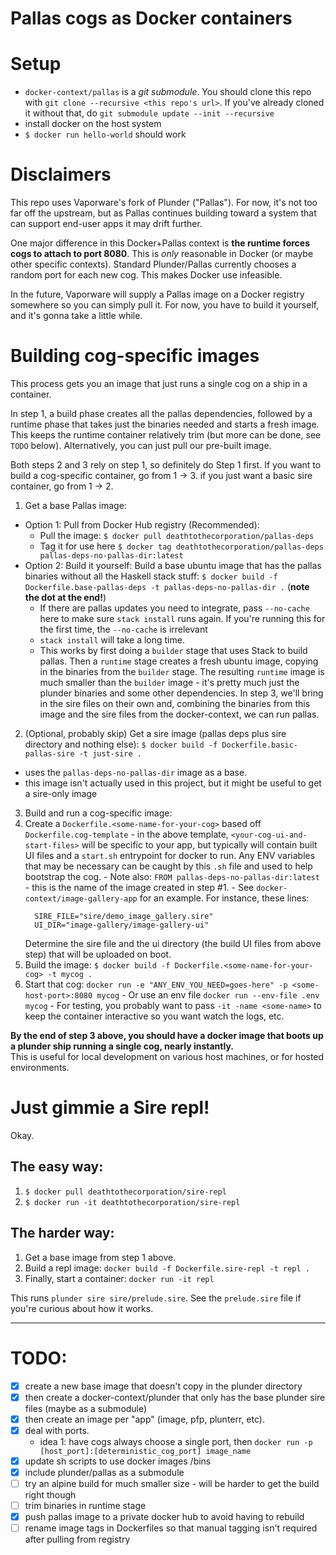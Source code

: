 # Pallas cogs as Docker containers

# Setup

- `docker-context/pallas` is a _git submodule_. You should clone this repo with
`git clone --recursive <this repo's url>`. If you've already cloned it without
that, do `git submodule update --init --recursive`
- install docker on the host system
- `$ docker run hello-world` should work

# Disclaimers

This repo uses Vaporware's fork of Plunder ("Pallas"). For now, it's not too far
off the upstream, but as Pallas continues building toward a system that can support end-user
apps it may drift further.

One major difference in this Docker+Pallas context is **the runtime forces cogs
to attach to port 8080**. This is _only_ reasonable in Docker (or maybe other
specific contexts). Standard Plunder/Pallas currently chooses a random port for
each new cog. This makes Docker use infeasible.

In the future, Vaporware will supply a Pallas image on a Docker registry
somewhere so you can simply pull it. For now, you have to build it yourself, and
it's gonna take a little while.

# Building cog-specific images

This process gets you an image that just runs a single cog on a ship in a container.

In step 1, a build phase creates all the pallas dependencies, followed by a
runtime phase that takes just the binaries needed and starts a fresh image. This
keeps the runtime container relatively trim (but more can be done, see `TODO`
below).
Alternatively, you can just pull our pre-built image.

Both steps 2 and 3 rely on step 1, so definitely do Step 1 first. If you want to
build a cog-specific container, go from 1 -> 3. if you just want a basic sire
container, go from 1 -> 2.

1. Get a base Pallas image:
  - Option 1: Pull from Docker Hub registry (Recommended):
    - Pull the image: `$ docker pull deathtothecorporation/pallas-deps`
    - Tag it for use here `$ docker tag deathtothecorporation/pallas-deps pallas-deps-no-pallas-dir:latest`
  - Option 2: Build it yourself: Build a base ubuntu image that has the pallas binaries without all the Haskell stack stuff: `$ docker build -f Dockerfile.base-pallas-deps -t pallas-deps-no-pallas-dir .` (**note the dot at the end!**)
    - If there are pallas updates you need to integrate, pass `--no-cache` here to make sure `stack install` runs again. If you're running this for the first time, the `--no-cache` is irrelevant
    - `stack install` will take a long time.
    - This works by first doing a `builder` stage that uses Stack to build pallas.
      Then a `runtime` stage creates a fresh ubuntu image, copying in the binaries
      from the `builder` stage. The resulting `runtime` image is much smaller than
      the `builder` image - it's pretty much just the plunder binaries and some other
      dependencies. In step 3, we'll bring in the sire files on their own and,
      combining the binaries from this image and the sire files from the
      docker-context, we can run pallas.
2. (Optional, probably skip) Get a sire image (pallas deps plus sire directory and nothing else):
   `$ docker build -f Dockerfile.basic-pallas-sire -t just-sire .`
  - uses the `pallas-deps-no-pallas-dir` image as a base.
  - this image isn't actually used in this project, but it might be useful to get a sire-only image
3. Build and run a cog-specific image:
  1. Create a `Dockerfile.<some-name-for-your-cog>` based off `Dockerfile.cog-template`
    - in the above template, `<your-cog-ui-and-start-files>` will be specific to
      your app, but typically will contain built UI files and a `start.sh`
      entrypoint for docker to run. Any ENV variables that may be necessary can be
      caught by this `.sh` file and used to help bootstrap the cog.
    - Note also: `FROM pallas-deps-no-pallas-dir:latest` - this is the name of
      the image created in step #1.
    - See `docker-context/image-gallery-app` for an example. For instance, these
      lines:
        ```
          SIRE_FILE="sire/demo_image_gallery.sire"
          UI_DIR="image-gallery/image-gallery-ui"
        ```
      Determine the sire file and the ui directory (the build UI files from
      above step) that will be uploaded on boot.
  2. Build the image: `$ docker build -f Dockerfile.<some-name-for-your-cog> -t
     mycog .`
  3. Start that cog: `docker run -e "ANY_ENV_YOU_NEED=goes-here" -p
     <some-host-port>:8080 mycog`
    - Or use an env file `docker run --env-file .env mycog`
    - For testing, you probably want to pass `-it -name <some-name>` to keep the
    container interactive so you want watch the logs, etc.

**By the end of step 3 above, you should have a docker image that boots up a plunder
ship running a single cog, nearly instantly.**  
This is useful for local development on various host machines, or for hosted
environments.


# Just gimmie a Sire repl!

Okay.

## The easy way:

1. `$ docker pull deathtothecorporation/sire-repl`
2. `$ docker run -it deathtothecorporation/sire-repl`

## The harder way:

1. Get a base image from step 1 above.
2. Build a repl image: `docker build -f Dockerfile.sire-repl -t repl .`
3. Finally, start a container: `docker run -it repl`

This runs `plunder sire sire/prelude.sire`. See the `prelude.sire` file if
you're curious about how it works.

---

# TODO:

- [x] create a new base image that doesn't copy in the plunder directory
- [x] then create a docker-context/plunder that only has the base plunder sire files (maybe as a submodule)
- [x] then create an image per "app" (image, pfp, plunterr, etc).
- [x] deal with ports.
  - idea 1: have cogs always choose a single port, then `docker run -p
  [host_port]:[deterministic_cog_port] image_name`
- [x] update sh scripts to use docker images /bins
- [x] include plunder/pallas as a submodule
- [ ] try an alpine build for much smaller size - will be harder to get the build right though
- [ ] trim binaries in runtime stage
- [x] push pallas image to a private docker hub to avoid having to rebuild
- [ ] rename image tags in Dockerfiles so that manual tagging isn't required
      after pulling from registry
